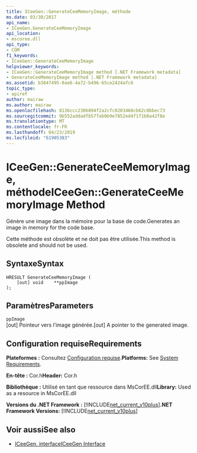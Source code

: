 ```yaml
---
title: ICeeGen::GenerateCeeMemoryImage, méthode
ms.date: 03/30/2017
api_name:
- ICeeGen.GenerateCeeMemoryImage
api_location:
- mscoree.dll
api_type:
- COM
f1_keywords:
- ICeeGen::GenerateCeeMemoryImage
helpviewer_keywords:
- ICeeGen::GenerateCeeMemoryImage method [.NET Framework metadata]
- GenerateCeeMemoryImage method [.NET Framework metadata]
ms.assetid: b3847495-0ae6-4a72-b496-65ce2424afc6
topic_type:
- apiref
author: mairaw
ms.author: mairaw
ms.openlocfilehash: 8136ccc2306894f2a2cfc0203460cb62c0bbec73
ms.sourcegitcommit: 9b552addadfb57fab0b9e7852ed4f1f1b8a42f8e
ms.translationtype: MT
ms.contentlocale: fr-FR
ms.lasthandoff: 04/23/2019
ms.locfileid: "61905383"
---
```

# <a name="iceegengenerateceememoryimage-method"></a><span data-ttu-id="88f55-102">ICeeGen::GenerateCeeMemoryImage, méthode</span><span class="sxs-lookup"><span data-stu-id="88f55-102">ICeeGen::GenerateCeeMemoryImage Method</span></span>
<span data-ttu-id="88f55-103">Génère une image dans la mémoire pour la base de code.</span><span class="sxs-lookup"><span data-stu-id="88f55-103">Generates an image in memory for the code base.</span></span>  
  
 <span data-ttu-id="88f55-104">Cette méthode est obsolète et ne doit pas être utilisée.</span><span class="sxs-lookup"><span data-stu-id="88f55-104">This method is obsolete and should not be used.</span></span>  
  
## <a name="syntax"></a><span data-ttu-id="88f55-105">Syntaxe</span><span class="sxs-lookup"><span data-stu-id="88f55-105">Syntax</span></span>  
  
```  
HRESULT GenerateCeeMemoryImage (  
    [out] void    **ppImage  
);  
```  
  
## <a name="parameters"></a><span data-ttu-id="88f55-106">Paramètres</span><span class="sxs-lookup"><span data-stu-id="88f55-106">Parameters</span></span>  
 `ppImage`  
 <span data-ttu-id="88f55-107">[out] Pointeur vers l’image générée.</span><span class="sxs-lookup"><span data-stu-id="88f55-107">[out] A pointer to the generated image.</span></span>  
  
## <a name="requirements"></a><span data-ttu-id="88f55-108">Configuration requise</span><span class="sxs-lookup"><span data-stu-id="88f55-108">Requirements</span></span>  
 <span data-ttu-id="88f55-109">**Plateformes :** Consultez [Configuration requise](../../../../docs/framework/get-started/system-requirements.md).</span><span class="sxs-lookup"><span data-stu-id="88f55-109">**Platforms:** See [System Requirements](../../../../docs/framework/get-started/system-requirements.md).</span></span>  
  
 <span data-ttu-id="88f55-110">**En-tête :** Cor.h</span><span class="sxs-lookup"><span data-stu-id="88f55-110">**Header:** Cor.h</span></span>  
  
 <span data-ttu-id="88f55-111">**Bibliothèque :** Utilisé en tant que ressource dans MsCorEE.dll</span><span class="sxs-lookup"><span data-stu-id="88f55-111">**Library:** Used as a resource in MsCorEE.dll</span></span>  
  
 <span data-ttu-id="88f55-112">**Versions du .NET Framework :** [!INCLUDE[net_current_v10plus](../../../../includes/net-current-v10plus-md.md)]</span><span class="sxs-lookup"><span data-stu-id="88f55-112">**.NET Framework Versions:** [!INCLUDE[net_current_v10plus](../../../../includes/net-current-v10plus-md.md)]</span></span>  
  
## <a name="see-also"></a><span data-ttu-id="88f55-113">Voir aussi</span><span class="sxs-lookup"><span data-stu-id="88f55-113">See also</span></span>

- [<span data-ttu-id="88f55-114">ICeeGen, interface</span><span class="sxs-lookup"><span data-stu-id="88f55-114">ICeeGen Interface</span></span>](../../../../docs/framework/unmanaged-api/metadata/iceegen-interface.md)
